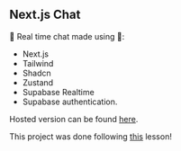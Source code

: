 ## Next.js Chat

💬 Real time chat made using 🚀: 
- Next.js
- Tailwind
- Shadcn
- Zustand
- Supabase Realtime
- Supabase authentication.

Hosted version can be found [here]().

This project was done following [this](https://www.youtube.com/watch?v=-xXASlyU0Ck) lesson!